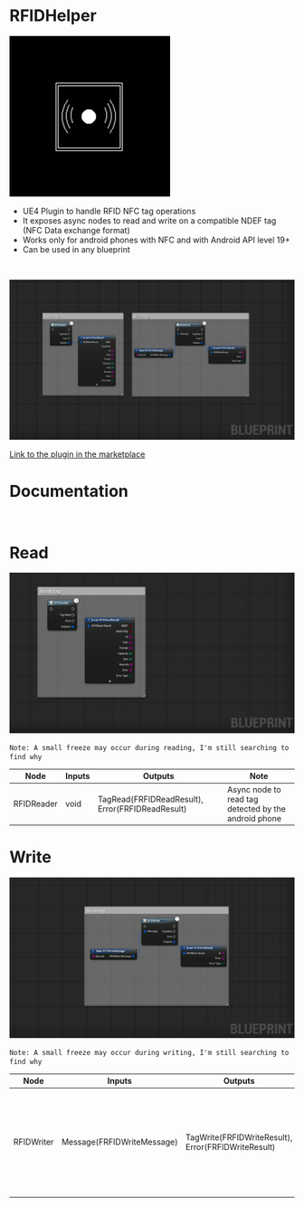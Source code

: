 # RFIDHelper

![RFIDHelper](./assets/thumbnail.png)

- UE4 Plugin to handle RFID NFC tag operations
- It exposes async nodes to read and write on a compatible NDEF tag (NFC Data exchange format)
- Works only for android phones with NFC and with Android API level 19+
- Can be used in any blueprint

<br>

![Nodes](./assets/nodeshd.png)

[Link to the plugin in the marketplace](https://www.unrealengine.com/marketplace/en-US/product/f5bacbc14f7f42c2b0f1c8032315d4fd)

# Documentation

<br>

# Read

![Read](./assets/node1hd.png)

    Note: A small freeze may occur during reading, I'm still searching to find why

| Node | Inputs | Outputs | Note |
| ---- | ------ | ------- | ---- |
| RFIDReader | void | TagRead(FRFIDReadResult), Error(FRFIDReadResult) | Async node to read tag detected by the android phone |

# Write

![Write](./assets/node2hd.png)

    Note: A small freeze may occur during writing, I'm still searching to find why

| Node | Inputs | Outputs | Note |
| ---- | ------ | ------- | ---- |
| RFIDWriter | Message(FRFIDWriteMessage) |  TagWrite(FRFIDWriteResult), Error(FRFIDWriteResult) | Async node to write the first tag detected by the android phone with the provided message |